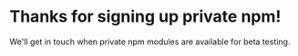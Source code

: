 # Thanks for signing up private npm!

We'll get in touch when private npm modules are available for beta testing.
